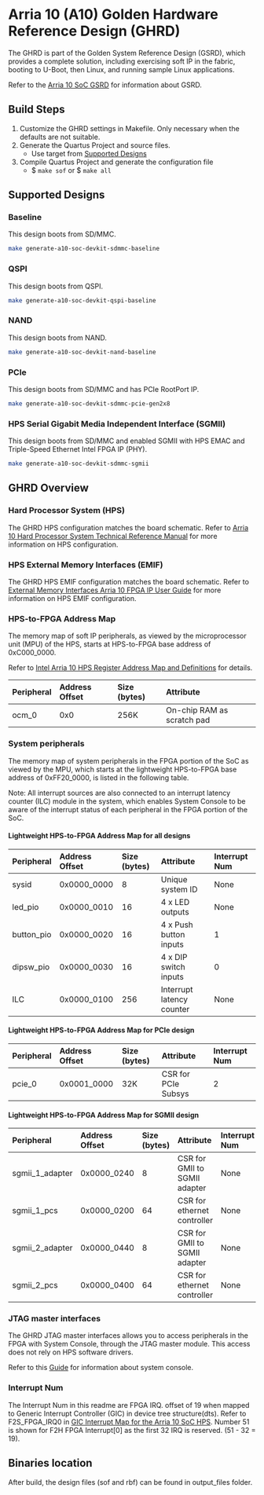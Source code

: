 # Arria 10 (A10) Golden Hardware Reference Design (GHRD)

The GHRD is part of the Golden System Reference Design (GSRD), which provides a complete solution, including exercising soft IP in the fabric, booting to U-Boot, then Linux, and running sample Linux applications.

Refer to the [Arria 10 SoC GSRD](https://www.rocketboards.org/foswiki/Documentation/Arria10SoCGSRD) for information about GSRD.

## Build Steps
1) Customize the GHRD settings in Makefile. Only necessary when the defaults are not suitable.
2) Generate the Quartus Project and source files.
   - Use target from [Supported Designs](#supported-designs)
3) Compile Quartus Project and generate the configuration file
   - $ `make sof` or $ `make all`

## Supported Designs
### Baseline
This design boots from SD/MMC.
```bash
make generate-a10-soc-devkit-sdmmc-baseline
```
### QSPI
This design boots from QSPI.
```bash
make generate-a10-soc-devkit-qspi-baseline
```
### NAND
This design boots from NAND.
```bash
make generate-a10-soc-devkit-nand-baseline
```
### PCIe
This design boots from SD/MMC and has PCIe RootPort IP.
```bash
make generate-a10-soc-devkit-sdmmc-pcie-gen2x8
```
### HPS Serial Gigabit Media Independent Interface (SGMII)
This design boots from SD/MMC and enabled SGMII with HPS EMAC and Triple-Speed Ethernet Intel FPGA IP (PHY).
```bash
make generate-a10-soc-devkit-sdmmc-sgmii
```

## GHRD Overview

### Hard Processor System (HPS)
The GHRD HPS configuration matches the board schematic. Refer to [Arria 10 Hard Processor System Technical Reference Manual](https://www.intel.com/content/www/us/en/docs/programmable/683711/latest) for more information on HPS configuration.

### HPS External Memory Interfaces (EMIF)
The GHRD HPS EMIF configuration matches the board schematic. Refer to
[External Memory Interfaces Arria 10 FPGA IP User Guide](https://www.intel.com/content/www/us/en/docs/programmable/683106/latest)
for more information on HPS EMIF configuration.

### HPS-to-FPGA Address Map
The memory map of soft IP peripherals, as viewed by the microprocessor unit (MPU) of the HPS, starts at HPS-to-FPGA base address of 0xC000_0000.

Refer to [Intel Arria 10 HPS Register Address Map and Definitions](https://www.intel.com/content/www/us/en/programmable/hps/arria-10/hps.html) for details.

| Peripheral | Address Offset | Size (bytes) | Attribute |
| :-- | :-- | :-- | :-- |
| ocm_0 | 0x0 | 256K | On-chip RAM as scratch pad |

### System peripherals
The memory map of system peripherals in the FPGA portion of the SoC as viewed by the MPU, which starts at the lightweight HPS-to-FPGA base address of 0xFF20_0000, is listed in the following table.

Note: All interrupt sources are also connected to an interrupt latency counter (ILC) module in the system, which enables System Console to be aware of the interrupt status of each peripheral in the FPGA portion of the SoC.

#### Lightweight HPS-to-FPGA Address Map for all designs
| Peripheral | Address Offset | Size (bytes) | Attribute | Interrupt Num |
| :-- | :-- | :-- | :-- | :-- |
| sysid | 0x0000_0000 | 8 | Unique system ID   | None |
| led_pio | 0x0000_0010 | 16 | 4 x LED outputs   | None |
| button_pio | 0x0000_0020 | 16 | 4 x Push button inputs | 1 |
| dipsw_pio | 0x0000_0030 | 16 | 4 x DIP switch inputs | 0 |
| ILC | 0x0000_0100 | 256 | Interrupt latency counter | None |

#### Lightweight HPS-to-FPGA Address Map for PCIe design
| Peripheral | Address Offset | Size (bytes) | Attribute | Interrupt Num |
| :-- | :-- | :-- | :-- | :-- |
| pcie_0 | 0x0001_0000 | 32K | CSR for PCIe Subsys | 2 |

#### Lightweight HPS-to-FPGA Address Map for SGMII design
| Peripheral | Address Offset | Size (bytes) | Attribute | Interrupt Num |
| :-- | :-- | :-- | :-- | :-- |
| sgmii_1_adapter | 0x0000_0240 | 8 | CSR for GMII to SGMII adapter | None |
| sgmii_1_pcs | 0x0000_0200 | 64 | CSR for ethernet controller | None |
| sgmii_2_adapter | 0x0000_0440 | 8 | CSR for GMII to SGMII adapter | None |
| sgmii_2_pcs | 0x0000_0400 | 64 | CSR for ethernet controller | None |

### JTAG master interfaces
The GHRD JTAG master interfaces allows you to access peripherals in the FPGA with System Console, through the JTAG master module. This access does not rely on HPS software drivers.

Refer to this [Guide](https://www.intel.com/content/www/us/en/docs/programmable/683819/current/analyzing-and-debugging-designs-with-84752.html) for information about system console.

### Interrupt Num
The Interrupt Num in this readme are FPGA IRQ. offset of 19 when mapped to Generic Interrupt Controller (GIC) in device tree structure(dts). Refer to F2S_FPGA_IRQ0 in [GIC Interrupt Map for the Arria 10 SoC HPS](https://www.intel.com/content/www/us/en/docs/programmable/683711/current/gic-interrupt-map-for-the-arria-10-soc-hps.html).
Number 51 is shown for F2H FPGA Interrupt[0] as the first 32 IRQ is reserved. (51 - 32 = 19).

## Binaries location
After build, the design files (sof and rbf) can be found in output_files folder.
